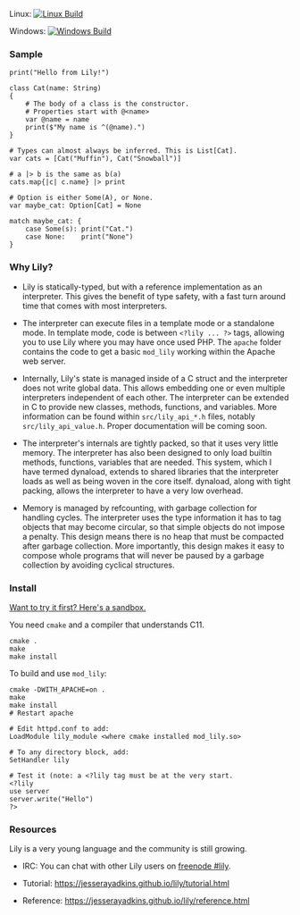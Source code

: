 Linux: [![Linux Build](https://travis-ci.org/jesserayadkins/lily.svg?branch=master)](https://travis-ci.org/jesserayadkins/lily)

Windows: [![Windows Build](https://ci.appveyor.com/api/projects/status/github/jesserayadkins/lily?svg=true)](https://ci.appveyor.com/project/JesseRayAdkins/lily)

### Sample

```
print("Hello from Lily!")

class Cat(name: String)
{
    # The body of a class is the constructor.
    # Properties start with @<name>
    var @name = name
    print($"My name is ^(@name).")
}

# Types can almost always be inferred. This is List[Cat].
var cats = [Cat("Muffin"), Cat("Snowball")]

# a |> b is the same as b(a)
cats.map{|c| c.name} |> print

# Option is either Some(A), or None.
var maybe_cat: Option[Cat] = None

match maybe_cat: {
    case Some(s): print("Cat.")
    case None:    print("None")
}
```

### Why Lily?

* Lily is statically-typed, but with a reference implementation as an interpreter. This gives the benefit of type safety, with a fast turn around time that comes with most interpreters.

* The interpreter can execute files in a template mode or a standalone mode. In template mode, code is between `<?lily ... ?>` tags, allowing you to use Lily where you may have once used PHP. The `apache` folder contains the code to get a basic `mod_lily` working within the Apache web server.

* Internally, Lily's state is managed inside of a C struct and the interpreter does not write global data. This allows embedding one or even multiple interpreters independent of each other. The interpreter can be extended in C to provide new classes, methods, functions, and variables. More information can be found within `src/lily_api_*.h` files, notably `src/lily_api_value.h`. Proper documentation will be coming soon.

* The interpreter's internals are tightly packed, so that it uses very little memory. The interpreter has also been designed to only load builtin methods, functions, variables that are needed. This system, which I have termed dynaload, extends to shared libraries that the interpreter loads as well as being woven in the core itself. dynaload, along with tight packing, allows the interpreter to have a very low overhead.

* Memory is managed by refcounting, with garbage collection for handling cycles. The interpreter uses the type information it has to tag objects that may become circular, so that simple objects do not impose a penalty. This design means there is no heap that must be compacted after garbage collection. More importantly, this design makes it easy to compose whole programs that will never be paused by a garbage collection by avoiding cyclical structures.

### Install

[Want to try it first? Here's a sandbox.](https://jesserayadkins.github.io/lily/sandbox.html)

You need `cmake` and a compiler that understands C11.

```
cmake .
make
make install
```

To build and use `mod_lily`:

```
cmake -DWITH_APACHE=on .
make
make install
# Restart apache

# Edit httpd.conf to add:
LoadModule lily_module <where cmake installed mod_lily.so>

# To any directory block, add:
SetHandler lily

# Test it (note: a <?lily tag must be at the very start.
<?lily
use server
server.write("Hello")
?>
```

### Resources

Lily is a very young language and the community is still growing.

- IRC: You can chat with other Lily users on [freenode #lily](https://webchat.freenode.net/?channels=%23lily).

- Tutorial: https://jesserayadkins.github.io/lily/tutorial.html

- Reference: https://jesserayadkins.github.io/lily/reference.html
